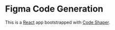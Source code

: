 # Figma Code Generation

This is a [React](https://reactjs.org/) app bootstrapped with
[Code Shaper](https://code-shaper.dev).
